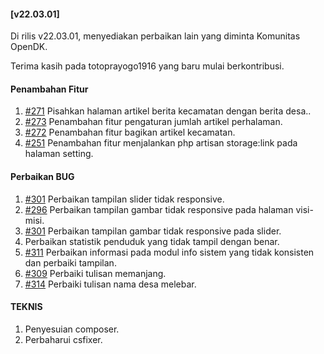 #### [v22.03.01]

Di rilis v22.03.01, menyediakan perbaikan lain yang diminta Komunitas OpenDK.

Terima kasih pada totoprayogo1916 yang baru mulai berkontribusi.

#### Penambahan Fitur

1. [#271](https://github.com/OpenSID/OpenDK/issues/271) Pisahkan halaman artikel berita kecamatan dengan berita desa..
2. [#273](https://github.com/OpenSID/OpenDK/issues/273) Penambahan fitur pengaturan jumlah artikel perhalaman.
3. [#272](https://github.com/OpenSID/OpenDK/issues/272) Penambahan fitur bagikan artikel kecamatan.
4. [#251](https://github.com/OpenSID/OpenDK/issues/251) Penambahan fitur menjalankan php artisan storage:link pada halaman setting.

#### Perbaikan BUG

1. [#301](https://github.com/OpenSID/OpenDK/issues/301) Perbaikan tampilan slider tidak responsive.
2. [#296](https://github.com/OpenSID/OpenDK/issues/296) Perbaikan tampilan gambar tidak responsive pada halaman visi-misi.
3. [#301](https://github.com/OpenSID/OpenDK/issues/301) Perbaikan tampilan gambar tidak responsive pada slider.
4. Perbaikan statistik penduduk yang tidak tampil dengan benar.
5. [#311](https://github.com/OpenSID/OpenDK/issues/311) Perbaikan informasi pada modul info sistem yang tidak konsisten dan perbaiki tampilan.
6. [#309](https://github.com/OpenSID/OpenDK/issues/309) Perbaiki tulisan memanjang.
7. [#314](https://github.com/OpenSID/OpenDK/issues/314) Perbaiki tulisan nama desa melebar.

#### TEKNIS

1. Penyesuian composer.
2. Perbaharui csfixer.
